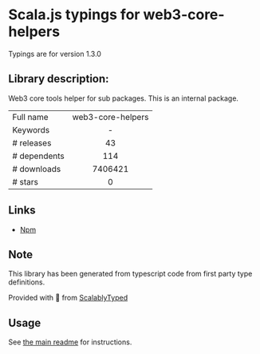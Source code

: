 
# Scala.js typings for web3-core-helpers

Typings are for version 1.3.0

## Library description:
Web3 core tools helper for sub packages. This is an internal package.

|                    |                 |
| ------------------ | :-------------: |
| Full name          | web3-core-helpers |
| Keywords           | - |
| # releases         | 43 |
| # dependents       | 114 |
| # downloads        | 7406421 |
| # stars            | 0 |

## Links
- [Npm](https://www.npmjs.com/package/web3-core-helpers)
    


## Note
This library has been generated from typescript code from first party type definitions.

Provided with :purple_heart: from [ScalablyTyped](https://github.com/oyvindberg/ScalablyTyped)

## Usage
See [the main readme](../../readme.md) for instructions.


